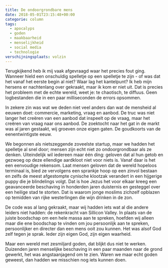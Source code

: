```yaml
---
title: De ondoorgrondbare mens
date: 2018-05-01T23:15:48+00:00
categorie: column
tags:
  - apocalyps
  - goden
  - maakbaarheid
  - menselijkheid
  - social media
  - technologie
verschijningsplaats: volzin
---
```


Terugkijkend heb ik mij vaak afgevraagd waar het precies fout ging. Wanneer hield een onschuldig spelletje op een spelletje te zijn - of was dat het vanaf het eerste begin al niet? Waar lag het kantelpunt? Ik heb mijn hersens er nachtenlang over gekraakt, maar ik kom er niet uit. Dat is precies het probleem met de echte wereld, weet je: te chaotisch, te diffuus. Geen logbestanden die in een paar milliseconden de errors opsommen.

In zekere zin was wat we deden niet veel anders dan wat de mensheid al eeuwen doet: commercie, marketing, vraag en aanbod. De truc was niet langer het creëren van een aanbod dat inspeelt op de vraag, maar het creëren van vraag naar ons aanbod. De zoektocht naar het gat in de markt was al jaren gestaakt, wij groeven onze eigen gaten. De goudkoorts van de eenentwintigste eeuw.

We begonnen als nietszeggende zoveelste startup, maar we hadden het spelletje al snel door; mensen zijn echt niet zo ondoorgrondbaar als ze denken. Uiteindelijk wil iedereen maar één ding: geloven dat al hun getob en gezwoeg op deze ellendige aardkloot niet voor niets is. Vanaf daar is het een eenvoudige rekensom. Laat mensen geloven dat de wereld hopeloos terminaal is, bied ze vervolgens een sprankje hoop op een zinvol bestaan en zelfs de meest afgestompte cynische klootzak verandert in een hijgerige puppy die je blindelings volgt. Dat is hoe Jezus het voor elkaar kreeg een geavanceerde beschaving in honderden jaren duisternis en gesteggel over een heilige stad te storten. Dat is waarom jonge moslims zichzelf opblazen op temidden van rijke westerlingen die wijn drinken in de zon.

De code was al lang gekraakt, maar wij hadden iets wat al die andere leiders niet hadden: de rekenkracht van Sillicon Valley. In plaats van de juiste boodschap om een hele massa aan te spreken, hoefden wij alleen maar die ene boodschap te vinden om jou persoonlijk aan te spreken, persoonlijker en directer dan een mens ooit zou kunnen. Het was alsof God zelf tegen je sprak. Ieder zijn eigen God, zijn eigen waarheid.

Maar een wereld met zesmiljard goden, dat blijkt dus niet te werken. Duizenden jaren menselijke beschaving in een paar maanden naar de grond gewerkt, het was angstaanjagend om te zien. Waren we maar echt goden geweest, dan hadden we misschien nog iets kunnen doen.